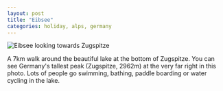```yaml
---
layout: post
title: "Eibsee"
categories: holiday, alps, germany
---
```

<img src="/sabbaticaldiary/images/2022-08-24.jpg" alt="Eibsee looking towards Zugspitze" class="center">

A 7km walk around the beautiful lake at the bottom of Zugspitze. You can see Germany's tallest peak (Zugspitze, 2962m) at the very far right in this photo. Lots of people go swimming, bathing, paddle boarding or water cycling in the lake.
